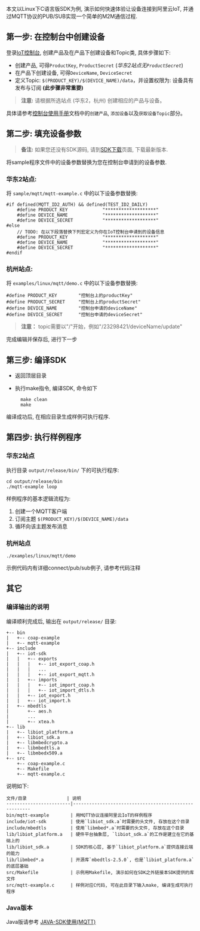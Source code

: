 本文以Linux下C语言版SDK为例, 演示如何快速体验让设备连接到阿里云IoT, 并通过MQTT协议的PUB/SUB实现一个简单的M2M通信过程.

## 第一步: 在控制台中创建设备

登录[IoT控制台](http://iot.console.aliyun.com), 创建产品及在产品下创建设备和Topic类, 具体步骤如下:

   + 创建产品, 可得`ProductKey`, `ProductSecret` (*华东2站点无`ProductSecret`*)
   + 在产品下创建设备, 可得`DeviceName`, `DeviceSecret`
   + 定义Topic: `$(PRODUCT_KEY)/$(DEVICE_NAME)/data`，并设置权限为: 设备具有发布与订阅 **(此步骤非常重要)**

> **注意:**
> 请根据所选站点 (华东2，杭州) 创建相应的产品与设备。

具体请参考[控制台使用手册](https://help.aliyun.com/document_detail/42714.html)文档中的`创建产品`, `添加设备`以及`获取设备Topic`部分。

## 第二步: 填充设备参数

> **备注:**
> 如果您还没有SDK源码, 请到[SDK下载](https://help.aliyun.com/document_detail/42648.html)页面, 下载最新版本.

将sample程序文件中的设备参数替换为您在控制台申请到的设备参数.

### 华东2站点:
将 `sample/mqtt/mqtt-example.c` 中的以下设备参数替换:

    #if defined(MQTT_ID2_AUTH) && defined(TEST_ID2_DAILY)
        #define PRODUCT_KEY             "*******************"
        #define DEVICE_NAME             "*******************"
        #define DEVICE_SECRET           "*******************"
    #else
        // TODO: 在以下段落替换下列宏定义为你在IoT控制台申请到的设备信息
        #define PRODUCT_KEY             "*******************"
        #define DEVICE_NAME             "*******************"
        #define DEVICE_SECRET           "*******************"
    #endif


### 杭州站点:
将 `examples/linux/mqtt/demo.c` 中的以下设备参数替换:

    #define PRODUCT_KEY        "控制台上的productKey"
    #define PRODUCT_SECRET     "控制台上的productSecret"
    #define DEVICE_NAME        "控制台申请的deviceName"
    #define DEVICE_SECRET      "控制台申请的deviceSecret"

> **注意：**
> topic需要以"/"开始，例如"/23298421/deviceName/update"

完成编辑并保存后, 进行下一步

## 第三步: 编译SDK

* 返回顶层目录
* 执行make指令, 编译SDK, 命令如下

        make clean
        make

编译成功后, 在相应目录生成样例可执行程序.

## 第四步: 执行样例程序

### 华东2站点
执行目录 `output/release/bin/` 下的可执行程序:

    cd output/release/bin
    ./mqtt-example loop

样例程序的基本逻辑流程为:

1. 创建一个MQTT客户端
2. 订阅主题 `$(PRODUCT_KEY)/$(DEVICE_NAME)/data`
3. 循环向该主题发布消息

### 杭州站点

    ./examples/linux/mqtt/demo

示例代码内有详细connect/pub/sub例子, 请参考代码注释

## 其它
### 编译输出的说明

编译顺利完成后, 输出在 `output/release/` 目录:

    +-- bin
    |   +-- coap-example
    |   +-- mqtt-example
    +-- include
    |   +-- iot-sdk
    |   |   +-- exports
    |   |   |   +-- iot_export_coap.h
    |   |   |   ...
    |   |   |   +-- iot_export_mqtt.h
    |   |   +-- imports
    |   |   |   +-- iot_import_coap.h
    |   |   |   +-- iot_import_dtls.h
    |   |   +-- iot_export.h
    |   |   +-- iot_import.h
    |   +-- mbedtls
    |       +-- aes.h
    |       ...
    |       +-- xtea.h
    +-- lib
    |   +-- libiot_platform.a
    |   +-- libiot_sdk.a
    |   +-- libmbedcrypto.a
    |   +-- libmbedtls.a
    |   +-- libmbedx509.a
    +-- src
        +-- coap-example.c
        +-- Makefile
        +-- mqtt-example.c

说明如下:

    文件/目录               | 说明
    ------------------------|------------------------------------------------------
    bin/mqtt-example        | 用MQTT协议连接阿里云IoT的样例程序
    include/iot-sdk         | 使用`libiot_sdk.a`时需要的头文件, 存放在这个目录
    include/mbedtls         | 使用`libmbed*.a`时需要的头文件, 存放在这个目录
    lib/libiot_platform.a   | 硬件平台抽象层, `libiot_sdk.a`的工作是建立在它的基础上的
    lib/libiot_sdk.a        | SDK的核心层, 基于`libiot_platform.a`提供连接云端的能力
    lib/libmbed*.a          | 开源库`mbedtls-2.5.0`, 也是`libiot_platform.a`的底层基础
    src/Makefile            | 示例用Makefile, 演示如何在SDK之外链接本SDK提供的库文件
    src/mqtt-example.c      | 样例对应C代码, 可在此目录下输入make, 编译生成可执行程序

### Java版本
Java版请参考 [JAVA-SDK使用(MQTT)](https://help.aliyun.com/document_detail/42693.html)
